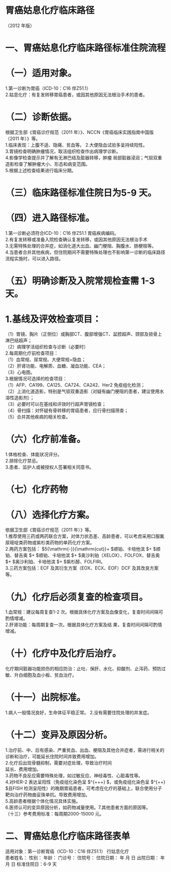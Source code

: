 # 胃癌姑息化疗临床路径  
（2012 年版）  
# 一、胃癌姑息化疗临床路径标准住院流程  
# （一）适用对象。  
1.第一诊断为胃癌（ICD-10：C16 伴Z51.1）  
2.姑息化疗：有复发转移胃癌患者，或因其他原因无法根治手术的患者。  
# （二）诊断依据。  
根据卫生部《胃癌诊疗规范（2011 年）》、NCCN《胃癌临床实践指南中国版（2011 年）》等。  
1.临床表现：上腹不适、隐痛、贫血等。 2.大便隐血试验多呈持续阳性。  
3.胃镜检查明确肿瘤情况，取活组织检查作出病理学诊断。  
4.影像学检查提示并了解有无淋巴结及脏器转移，肿瘤 局部脏器浸润；气钡双重造影检查了解肿瘤大小、形态和病变范围。  
5.根据上述检查结果进行临床分期。  
# （三）临床路径标准住院日为5-9 天。  
# （四）进入路径标准。  
1.第一诊断必须符合ICD-10：C16 伴Z51.1 胃癌疾病编码。  
2.有复发转移或准备入院检查确认复发转移，或因其他原因无法根治手术  
3.无需特殊处理的合并症，如消化道大出血、幽门梗阻、胸腹水、肠梗阻等。  
4.当患者合并其他疾病，但住院期间不需要特殊处理也不影响第一诊断的临床路径流程实施时，可以进入路径。  
# （五）明确诊断及入院常规检查需 1-3 天。  
# 1.基线及评效检查项目：  
（1）胃镜、胸片（正侧位）或胸部CT、腹部增强CT、盆腔超声、颈部及锁骨上淋巴结超声；  
（2）病理学活组织检查与诊断（必要时）  
2.每周期化疗前检查项目：  
（1）血常规、尿常规、大便常规+隐血；  
（2）肝肾功能、电解质、血糖、凝血功能、CEA；  
（3）心电图。  
3.根据情况可选择的检查项目：  
（1）AFP、CA199、CA125、CA724、CA242、Her2 免疫组化检测；  
（2）上消化道造影，特别是气钡双重造影（对疑有幽门梗阻的患者，建议使用水溶性造影剂）；  
（3）必要时可以在基线和评效时行超声胃镜检查；  
（4）骨扫描：对怀疑有骨转移的胃癌患者，应行骨扫描筛查；  
（5）合并其他疾病的相关检查。  
# （六）化疗前准备。  
1.体格检查、体能状况评分。  
2.排除化疗禁忌。  
3.患者、监护人或被授权人签署相关同意书。  
# （七）化疗药物  
# （八）选择化疗方案。  
依据卫生部《胃癌诊疗规范（2011 年）》等。  
1.推荐使用三药或两药联合方案，对体力状态差、高龄患者，可以考虑采用口服氟尿嘧啶类药物或紫杉类药物的单药化疗方案。  
2.两药方案包括： $5{\mathrm{-}}{\mathrm{cut}}+ $顺铂、卡培他滨 $+ $顺铂、替吉奥 $+ $顺铂、卡培他滨 $+ $奥沙利铂（XELOX）、FOLFOX、替吉奥 $+ $奥沙利铂、卡培他滨 $+ $紫杉醇、FOLFIRI。  
3.三药方案包括：ECF 及其衍生方案（EOX、ECX、EOF）DCF 及其改良方案等。  
# （九）化疗后必须复查的检查项目。  
1.血常规：建议每周复查1-2 次。根据具体化疗方案及血像变化，复查时间间隔可酌情增减。  
2.肝肾功能：每周期复查一次。根据具体化疗方案及结 果，复查时间间隔可酌情增减。  
# （十）化疗中及化疗后治疗。  
化疗期间脏器功能损伤的相应防治：止吐、保肝、水化、抑酸剂、止泻药、预防过敏、升白细胞及血小板、贫血治疗。  
# （十一）出院标准。  
1.病人一般情况良好，生命体征平稳正常。 2.没有需要住院处理的并发症。  
# （十二）变异及原因分析。  
1.治疗前、中、后有感染、严重贫血、出血、梗阻及其他合并症者，需进行相关的诊断和治疗，可能延长住院时间并致费用增加。  
2.化疗后出现骨髓抑制，需要对症处理，导致治疗时间  
延长、费用增加。  
3.药物不良反应需要特殊处理，如过敏反应、神经毒性、心脏毒性等。  
4.对HER-2 表达呈阳性（免疫组化染色呈 $^{+++} $，或免疫组化染色呈 $^{++} $且FISH 检测呈阳性）的晚期胃癌患者，可考虑在化疗的基础上，联合使用分子靶向治疗药物曲妥珠单抗。导致费用增加。  
5.高龄患者根据个体化情况具体实施。  
6.医师认可的变异原因分析，如药物减量使用。7.其他患者方面的原因等。  
（十三）参考费用标准：每周期2000-15000 元。  
# 二、胃癌姑息化疗临床路径表单  
适用对象：第一诊断胃癌（ICD-10：C16 伴Z51.1） 行姑息化疗  
患者姓名：           性别：    年龄：    门诊号：       住院号：       住院日期：     年  月  日    出院日期：     年  月   日    标准住院日：6-9 天  
